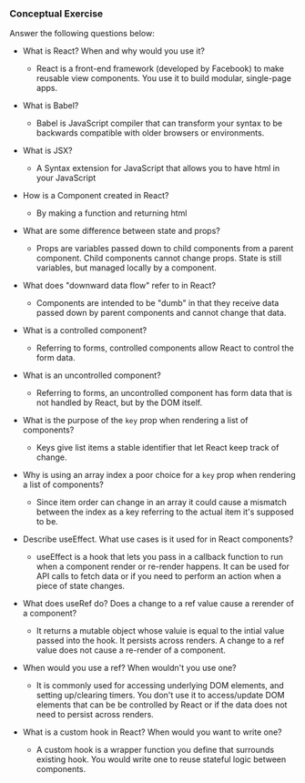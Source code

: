 ### Conceptual Exercise

Answer the following questions below:

- What is React? When and why would you use it?
	* React is a front-end framework (developed by Facebook) to make reusable view components. You use it to build modular, single-page apps. 

- What is Babel?
	* Babel is JavaScript compiler that can transform your syntax to be backwards compatible with older browsers or environments.

- What is JSX?
	* A Syntax extension for JavaScript that allows you to have html in your JavaScript

- How is a Component created in React?
	* By making a function and returning html

- What are some difference between state and props?
	* Props are variables passed down to child components from a parent component. Child components cannot change props. State is still variables, but managed locally by a component.

- What does "downward data flow" refer to in React?
	* Components are intended to be "dumb" in that they receive data passed down by parent components and cannot change that data.

- What is a controlled component?
	* Referring to forms, controlled components allow React to control the form data.

- What is an uncontrolled component?
	* Referring to forms, an uncontrolled component has form data that is not handled by React, but by the DOM itself.

- What is the purpose of the `key` prop when rendering a list of components?
	* Keys give list items a stable identifier that let React keep track of change.

- Why is using an array index a poor choice for a `key` prop when rendering a list of components?
	* Since item order can change in an array it could cause a mismatch between the index as a key referring to the actual item it's supposed to be.

- Describe useEffect.  What use cases is it used for in React components?
	* useEffect is a hook that lets you pass in a callback function to run when a component render or re-render happens. It can be used for API calls to fetch data or if you need to perform an action when a piece of state changes.

- What does useRef do?  Does a change to a ref value cause a rerender of a component?
	* It returns a mutable object whose valuie is equal to the intial value passed into the hook. It persists across renders.  A change to a ref value does not cause a re-render of a component.

- When would you use a ref? When wouldn't you use one?
	* It is commonly used for accessing underlying DOM elements, and setting up/clearing timers. You don't use it to access/update DOM elements that can be be controlled by React or if the data does not need to persist across renders.

- What is a custom hook in React? When would you want to write one?
	* A custom hook is a wrapper function you define that surrounds existing hook. You would write one  to reuse stateful logic between components.